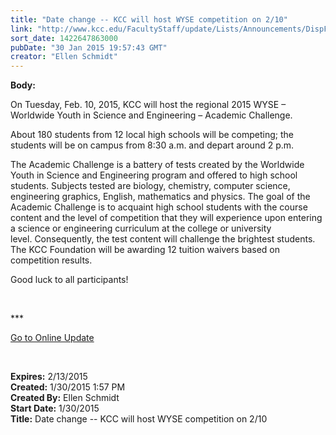 ```yaml
---
title: "Date change -- KCC will host WYSE competition on 2/10"
link: "http://www.kcc.edu/FacultyStaff/update/Lists/Announcements/DispForm.aspx?ID=1808"
sort_date: 1422647863000
pubDate: "30 Jan 2015 19:57:43 GMT"
creator: "Ellen Schmidt"
---
```


<div><b>Body:</b> <div class="ExternalClass2E3794FEF36D4CC7B51F0C647D8E9FEB"><p>​On Tuesday, Feb. 10, 2015, KCC will host the regional 2015 WYSE – Worldwide Youth in Science and Engineering – Academic Challenge.  </p>
<p>About 180 students from 12 local high schools will be competing; the students will be on campus from 8:30 a.m. and depart around 2 p.m.</p>
<p>The Academic Challenge is a battery of tests created by the Worldwide Youth in Science and Engineering program and offered to high school students. Subjects tested are biology, chemistry, computer science, engineering graphics, English, mathematics and physics. The goal of the Academic Challenge is to acquaint high school students with the course content and the level of competition that they will experience upon entering a science or engineering curriculum at the college or university level. Consequently, the test content will challenge the brightest students.  The KCC Foundation will be awarding 12 tuition waivers based on competition results.</p>
<p>Good luck to all participants!</p>
<p> </p>
<p>***</p>
<p><a href="/update">Go to Online Update</a></p>
<p><br /></p></div></div>
<div><b>Expires:</b> 2/13/2015</div>
<div><b>Created:</b> 1/30/2015 1:57 PM</div>
<div><b>Created By:</b> Ellen Schmidt</div>
<div><b>Start Date:</b> 1/30/2015</div>
<div><b>Title:</b> Date change -- KCC will host WYSE competition on 2/10</div>
